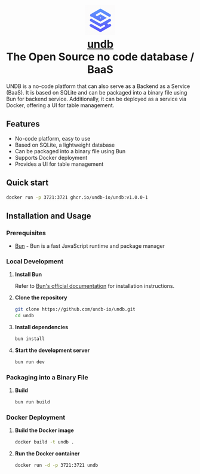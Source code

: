<h1 align="center" style="border-bottom: none">
    <div>
        <a href="https://www.undb.io">
            <img src="/docs/images/logo.png" width="80" />
            <br>
            undb
        </a>
    </div>
    The Open Source no code database / BaaS <br>
</h1>

UNDB is a no-code platform that can also serve as a Backend as a Service (BaaS). It is based on SQLite and can be packaged into a binary file using Bun for backend service. Additionally, it can be deployed as a service via Docker, offering a UI for table management.

## Features

- No-code platform, easy to use
- Based on SQLite, a lightweight database
- Can be packaged into a binary file using Bun
- Supports Docker deployment
- Provides a UI for table management

## Quick start

```bash
docker run -p 3721:3721 ghcr.io/undb-io/undb:v1.0.0-1
```

## Installation and Usage

### Prerequisites

- [Bun](https://bun.sh) - Bun is a fast JavaScript runtime and package manager

### Local Development

1. **Install Bun**

   Refer to [Bun's official documentation](https://bun.sh/docs) for installation instructions.

2. **Clone the repository**

   ```bash
   git clone https://github.com/undb-io/undb.git
   cd undb
   ```

3. **Install dependencies**

   ```bash
   bun install
   ```

4. **Start the development server**

   ```bash
   bun run dev
   ```

### Packaging into a Binary File

1. **Build**
   ```bash
   bun run build
   ```

### Docker Deployment

1. **Build the Docker image**

   ```bash
   docker build -t undb .
   ```

2. **Run the Docker container**

   ```bash
   docker run -d -p 3721:3721 undb
   ```
